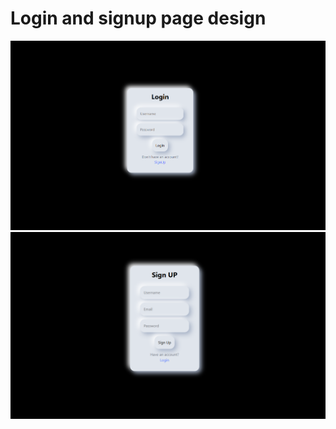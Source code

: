 # Login and signup page design

![image alt](https://github.com/JabirBhuiyan08/Login-and-Signup-design/blob/e5ade7c60ad34248114547b1d3257b5fbf6622f0/Login%20page.png)
![image alt](https://github.com/JabirBhuiyan08/Login-and-Signup-design/blob/e5ade7c60ad34248114547b1d3257b5fbf6622f0/Signup%20Page.png)

